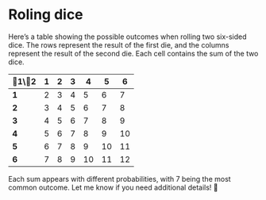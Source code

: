 # Roling dice


Here’s a table showing the possible outcomes when rolling two six-sided dice. The rows represent the result of the first die, and the columns represent the result of the second die. Each cell contains the sum of the two dice.

| 🎲1\🎲2 | 1  | 2  | 3  | 4  | 5  | 6  |
|--------|----|----|----|----|----|----|
| **1**  | 2  | 3  | 4  | 5  | 6  | 7  |
| **2**  | 3  | 4  | 5  | 6  | 7  | 8  |
| **3**  | 4  | 5  | 6  | 7  | 8  | 9  |
| **4**  | 5  | 6  | 7  | 8  | 9  | 10 |
| **5**  | 6  | 7  | 8  | 9  | 10 | 11 |
| **6**  | 7  | 8  | 9  | 10 | 11 | 12 |

Each sum appears with different probabilities, with 7 being the most common outcome. Let me know if you need additional details! 🎲
